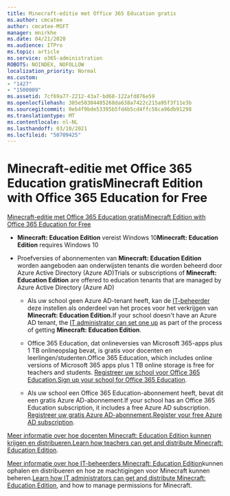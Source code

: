 ```yaml
---
title: Minecraft-editie met Office 365 Education gratis
ms.author: cmcatee
author: cmcatee-MSFT
manager: mnirkhe
ms.date: 04/21/2020
ms.audience: ITPro
ms.topic: article
ms.service: o365-administration
ROBOTS: NOINDEX, NOFOLLOW
localization_priority: Normal
ms.custom:
- "1427"
- "1500009"
ms.assetid: 7cf69a77-2212-43a7-bd68-122afd876e59
ms.openlocfilehash: 385e50304405268da638a7422c215a95f3f11e3b
ms.sourcegitcommit: 0eb4f9bde53395b5fd4b5cd4ffc56ca96db91298
ms.translationtype: MT
ms.contentlocale: nl-NL
ms.lasthandoff: 03/10/2021
ms.locfileid: "50709425"
---
```

# <a name="minecraft-edition-with-office-365-education-for-free"></a><span data-ttu-id="e0196-102">Minecraft-editie met Office 365 Education gratis</span><span class="sxs-lookup"><span data-stu-id="e0196-102">Minecraft Edition with Office 365 Education for Free</span></span>

[<span data-ttu-id="e0196-103">Minecraft-editie met Office 365 Education gratis</span><span class="sxs-lookup"><span data-stu-id="e0196-103">Minecraft Edition with Office 365 Education for Free</span></span>](https://docs.microsoft.com/education/windows/get-minecraft-for-education)
  
- <span data-ttu-id="e0196-104">**Minecraft: Education Edition** vereist Windows 10</span><span class="sxs-lookup"><span data-stu-id="e0196-104">**Minecraft: Education Edition** requires Windows 10</span></span>

- <span data-ttu-id="e0196-105">Proefversies of abonnementen van **Minecraft: Education Edition** worden aangeboden aan onderwijsten tenants die worden beheerd door Azure Active Directory (Azure AD)</span><span class="sxs-lookup"><span data-stu-id="e0196-105">Trials or subscriptions of **Minecraft: Education Edition** are offered to education tenants that are managed by Azure Active Directory (Azure AD)</span></span>

  - <span data-ttu-id="e0196-106">Als uw school geen Azure AD-tenant heeft, kan de [IT-beheerder](https://docs.microsoft.com/education/windows/school-get-minecraft) deze instellen als onderdeel van het proces voor het verkrijgen van **Minecraft: Education Edition.**</span><span class="sxs-lookup"><span data-stu-id="e0196-106">If your school doesn't have an Azure AD tenant, the [IT administrator can set one up](https://docs.microsoft.com/education/windows/school-get-minecraft) as part of the process of getting **Minecraft: Education Edition**.</span></span>

  - <span data-ttu-id="e0196-107">Office 365 Education, dat onlineversies van Microsoft 365-apps plus 1 TB onlineopslag bevat, is gratis voor docenten en leerlingen/studenten.</span><span class="sxs-lookup"><span data-stu-id="e0196-107">Office 365 Education, which includes online versions of Microsoft 365 apps plus 1 TB online storage is free for teachers and students.</span></span> <span data-ttu-id="e0196-108">[Registreer uw school voor Office 365 Education.](https://www.microsoft.com/education/products/office)</span><span class="sxs-lookup"><span data-stu-id="e0196-108">[Sign up your school for Office 365 Education](https://www.microsoft.com/education/products/office).</span></span>

  - <span data-ttu-id="e0196-109">Als uw school een Office 365 Education-abonnement heeft, bevat dit een gratis Azure AD-abonnement.</span><span class="sxs-lookup"><span data-stu-id="e0196-109">If your school has an Office 365 Education subscription, it includes a free Azure AD subscription.</span></span> <span data-ttu-id="e0196-110">[Registreer uw gratis Azure AD-abonnement.](https://msdn.microsoft.com/library/windows/hardware/mt703369%28v=vs.85%29.aspx)</span><span class="sxs-lookup"><span data-stu-id="e0196-110">[Register your free Azure AD subscription](https://msdn.microsoft.com/library/windows/hardware/mt703369%28v=vs.85%29.aspx).</span></span>

<span data-ttu-id="e0196-111">[Meer informatie over hoe docenten Minecraft: Education Edition kunnen krijgen en distribueren.](https://docs.microsoft.com/education/windows/teacher-get-minecraft)</span><span class="sxs-lookup"><span data-stu-id="e0196-111">[Learn how teachers can get and distribute Minecraft: Education Edition](https://docs.microsoft.com/education/windows/teacher-get-minecraft).</span></span>
  
<span data-ttu-id="e0196-112">[Meer informatie over hoe IT-beheerders Minecraft: Education Edition](https://docs.microsoft.com/education/windows/school-get-minecraft)kunnen ophalen en distribueren en hoe ze machtigingen voor Minecraft kunnen beheren.</span><span class="sxs-lookup"><span data-stu-id="e0196-112">[Learn how IT administrators can get and distribute Minecraft: Education Edition](https://docs.microsoft.com/education/windows/school-get-minecraft), and how to manage permissions for Minecraft.</span></span>